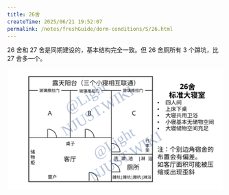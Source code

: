```yaml
---
title: 26舍
createTime: 2025/06/21 19:52:07
permalink: /notes/freshGuide/dorm-conditions/S/26.html
---
```


26 舍和 27 舍是同期建设的，基本结构完全一致。但 26 舍厕所有 3 个蹲坑，比 27 舍多一个。

![小寝平面图](static/26_1.SVG)